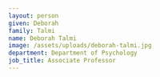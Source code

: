 ```yaml
---
layout: person
given: Deborah
family: Talmi
name: Deborah Talmi
image: /assets/uploads/deborah-talmi.jpg
department: Department of Psychology
job_title: Associate Professor
---
```

